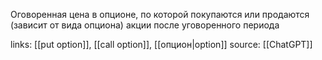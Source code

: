 Оговоренная цена в опционе, по которой покупаются или продаются (зависит от вида опциона) акции после уговоренного периода

links: [[put option]], [[call option]], [[опцион|option]]
source: [[ChatGPT]]